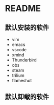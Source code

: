 # README

## 默认安装的软件

- vim
- emacs
- vscode
- xmind
- Thunderbird
- obs
- steam
- trilium
- flameshot

## 默认卸载的软件
